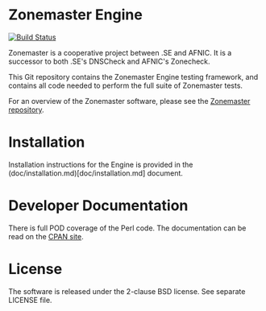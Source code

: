 Zonemaster Engine
=================
[![Build Status](https://travis-ci.org/dotse/zonemaster-engine.svg?branch=master)](https://travis-ci.org/dotse/zonemaster-engine)

Zonemaster is a cooperative project between .SE and AFNIC. It is a
successor to both .SE's DNSCheck and AFNIC's Zonecheck.

This Git repository contains the Zonemaster Engine testing framework,
and contains all code needed to perform the full suite of Zonemaster
tests.

For an overview of the Zonemaster software, please see the
[Zonemaster repository](https://github.com/dotse/zonemaster).


Installation
============

Installation instructions for the Engine is provided in the
(doc/installation.md)[doc/installation.md] document.


Developer Documentation
=======================

There is full POD coverage of the Perl code. The documentation can be
read on the [CPAN site](https://metacpan.org/pod/Zonemaster).


License
=======

The software is released under the 2-clause BSD license. See separate LICENSE file.
